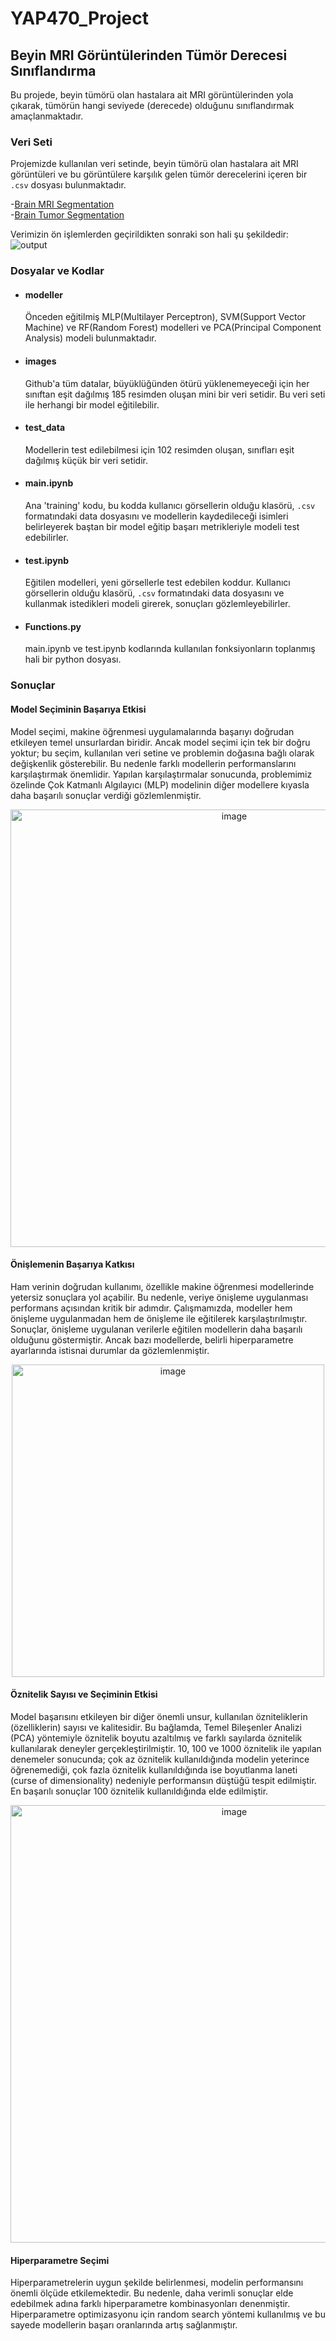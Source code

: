 # YAP470_Project
## Beyin MRI Görüntülerinden Tümör Derecesi Sınıflandırma

Bu projede, beyin tümörü olan hastalara ait MRI görüntülerinden yola çıkarak, tümörün hangi seviyede (derecede) olduğunu sınıflandırmak amaçlanmaktadır.

### Veri Seti

Projemizde kullanılan veri setinde, beyin tümörü olan hastalara ait MRI görüntüleri ve bu görüntülere karşılık gelen tümör derecelerini içeren bir `.csv` dosyası bulunmaktadır.

-[Brain MRI Segmentation](https://www.kaggle.com/datasets/mateuszbuda/lgg-mri-segmentation)  
-[Brain Tumor Segmentation](https://www.kaggle.com/datasets/nikhilroxtomar/brain-tumor-segmentation)

Verimizin ön işlemlerden geçirildikten sonraki son hali şu şekildedir:
![output](https://github.com/user-attachments/assets/8d97c2aa-a44e-4717-9a1a-fedd54c82de7)

### Dosyalar ve Kodlar
- #### modeller
  Önceden eğitilmiş MLP(Multilayer Perceptron), SVM(Support Vector Machine) ve RF(Random Forest) modelleri ve PCA(Principal Component Analysis) modeli bulunmaktadır.

- #### images
  Github'a tüm datalar, büyüklüğünden ötürü yüklenemeyeceği için her sınıftan eşit dağılmış 185 resimden oluşan mini bir veri setidir. Bu veri seti ile herhangi bir model eğitilebilir.

- #### test_data
  Modellerin test edilebilmesi için 102 resimden oluşan, sınıfları eşit dağılmış küçük bir veri setidir.

- #### main.ipynb
  Ana 'training' kodu, bu kodda kullanıcı görsellerin olduğu klasörü, `.csv` formatındaki data dosyasını ve modellerin kaydedileceği isimleri belirleyerek baştan bir model eğitip başarı metrikleriyle modeli test edebilirler. 

- #### test.ipynb
  Eğitilen modelleri, yeni görsellerle test edebilen koddur. Kullanıcı görsellerin olduğu klasörü, `.csv` formatındaki data dosyasını ve kullanmak istedikleri modeli girerek, sonuçları gözlemleyebilirler.

- #### Functions.py
  main.ipynb ve test.ipynb kodlarında kullanılan fonksiyonların toplanmış hali bir python dosyası.


### Sonuçlar
#### Model Seçiminin Başarıya Etkisi
Model seçimi, makine öğrenmesi uygulamalarında başarıyı doğrudan etkileyen temel unsurlardan biridir. Ancak model seçimi için tek bir doğru yoktur; bu seçim, kullanılan veri setine ve problemin doğasına bağlı olarak değişkenlik gösterebilir. Bu nedenle farklı modellerin performanslarını karşılaştırmak önemlidir. Yapılan karşılaştırmalar sonucunda, problemimiz özelinde Çok Katmanlı Algılayıcı (MLP) modelinin diğer modellere kıyasla daha başarılı sonuçlar verdiği gözlemlenmiştir.

<p align="center">
  <img src="https://github.com/user-attachments/assets/356a5f54-2bc8-4176-a0a0-d12c816236c5" alt="image" width="700"/>
</p>

#### Önişlemenin Başarıya Katkısı
Ham verinin doğrudan kullanımı, özellikle makine öğrenmesi modellerinde yetersiz sonuçlara yol açabilir. Bu nedenle, veriye önişleme uygulanması performans açısından kritik bir adımdır. Çalışmamızda, modeller hem önişleme uygulanmadan hem de önişleme ile eğitilerek karşılaştırılmıştır. Sonuçlar, önişleme uygulanan verilerle eğitilen modellerin daha başarılı olduğunu göstermiştir. Ancak bazı modellerde, belirli hiperparametre ayarlarında istisnai durumlar da gözlemlenmiştir.

<p align="center">
  <img src="https://github.com/user-attachments/assets/36ed520a-de29-4f96-a7c5-a05869104317" alt="image" width="500"/>
</p>

#### Öznitelik Sayısı ve Seçiminin Etkisi
Model başarısını etkileyen bir diğer önemli unsur, kullanılan özniteliklerin (özelliklerin) sayısı ve kalitesidir. Bu bağlamda, Temel Bileşenler Analizi (PCA) yöntemiyle öznitelik boyutu azaltılmış ve farklı sayılarda öznitelik kullanılarak deneyler gerçekleştirilmiştir. 10, 100 ve 1000 öznitelik ile yapılan denemeler sonucunda; çok az öznitelik kullanıldığında modelin yeterince öğrenemediği, çok fazla öznitelik kullanıldığında ise boyutlanma laneti (curse of dimensionality) nedeniyle performansın düştüğü tespit edilmiştir. En başarılı sonuçlar 100 öznitelik kullanıldığında elde edilmiştir.

<p align="center">
  <img src="https://github.com/user-attachments/assets/f00e61d0-12e0-4c08-9867-f1cf46cd1de6" alt="image" width="700"/>
</p>


#### Hiperparametre Seçimi
Hiperparametrelerin uygun şekilde belirlenmesi, modelin performansını önemli ölçüde etkilemektedir. Bu nedenle, daha verimli sonuçlar elde edebilmek adına farklı hiperparametre kombinasyonları denenmiştir. Hiperparametre optimizasyonu için random search yöntemi kullanılmış ve bu sayede modellerin başarı oranlarında artış sağlanmıştır.
